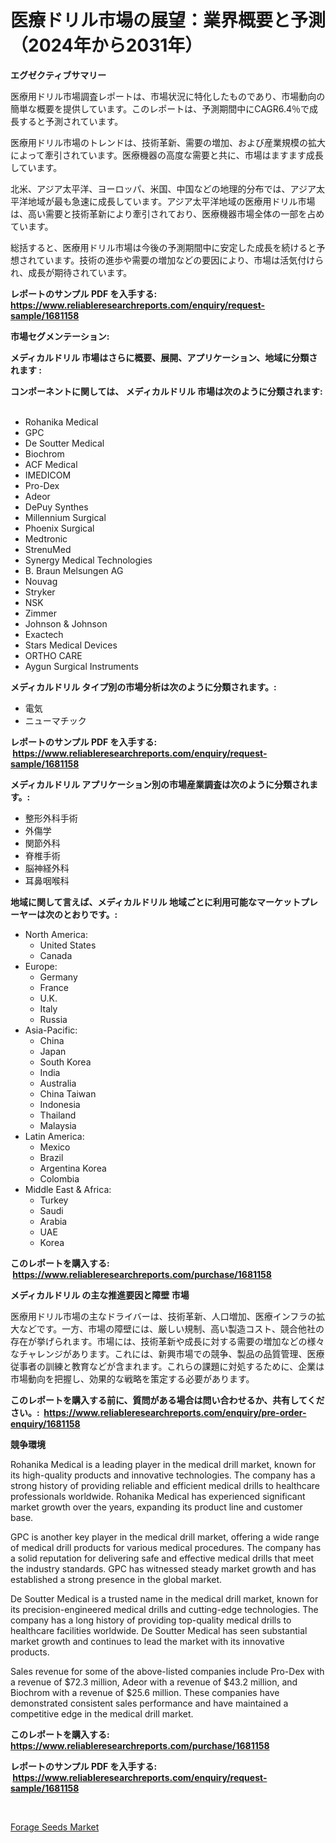 <p><h1>医療ドリル市場の展望：業界概要と予測（2024年から2031年）</h1></p><p><strong>エグゼクティブサマリー</strong></p>
<p><p>医療用ドリル市場調査レポートは、市場状況に特化したものであり、市場動向の簡単な概要を提供しています。このレポートは、予測期間中にCAGR6.4％で成長すると予測されています。</p><p>医療用ドリル市場のトレンドは、技術革新、需要の増加、および産業規模の拡大によって牽引されています。医療機器の高度な需要と共に、市場はますます成長しています。</p><p>北米、アジア太平洋、ヨーロッパ、米国、中国などの地理的分布では、アジア太平洋地域が最も急速に成長しています。アジア太平洋地域の医療用ドリル市場は、高い需要と技術革新により牽引されており、医療機器市場全体の一部を占めています。</p><p>総括すると、医療用ドリル市場は今後の予測期間中に安定した成長を続けると予想されています。技術の進歩や需要の増加などの要因により、市場は活気付けられ、成長が期待されています。</p></p>
<p><strong>レポートのサンプル PDF を入手する: <a href="https://www.reliableresearchreports.com/enquiry/request-sample/1681158">https://www.reliableresearchreports.com/enquiry/request-sample/1681158</a></strong></p>
<p><strong>市場セグメンテーション:</strong></p>
<p><strong> メディカルドリル 市場はさらに概要、展開、アプリケーション、地域に分類されます :</strong></p>
<p><strong>コンポーネントに関しては、 メディカルドリル 市場は次のように分類されます: &nbsp;</strong></p>
<p><ul><li>Rohanika Medical</li><li>GPC</li><li>De Soutter Medical</li><li>Biochrom</li><li>ACF Medical</li><li>IMEDICOM</li><li>Pro-Dex</li><li>Adeor</li><li>DePuy Synthes</li><li>Millennium Surgical</li><li>Phoenix Surgical</li><li>Medtronic</li><li>StrenuMed</li><li>Synergy Medical Technologies</li><li>B. Braun Melsungen AG</li><li>Nouvag</li><li>Stryker</li><li>NSK</li><li>Zimmer</li><li>Johnson & Johnson</li><li>Exactech</li><li>Stars Medical Devices</li><li>ORTHO CARE</li><li>Aygun Surgical Instruments</li></ul></p>
<p><strong> メディカルドリル タイプ別の市場分析は次のように分類されます。:</strong></p>
<p><ul><li>電気</li><li>ニューマチック</li></ul></p>
<p><strong>レポートのサンプル PDF を入手する: &nbsp;<a href="https://www.reliableresearchreports.com/enquiry/request-sample/1681158">https://www.reliableresearchreports.com/enquiry/request-sample/1681158</a></strong></p>
<p><strong> メディカルドリル アプリケーション別の市場産業調査は次のように分類されます。:</strong></p>
<p><ul><li>整形外科手術</li><li>外傷学</li><li>関節外科</li><li>脊椎手術</li><li>脳神経外科</li><li>耳鼻咽喉科</li></ul></p>
<p><strong>地域に関して言えば、メディカルドリル 地域ごとに利用可能なマーケットプレーヤーは次のとおりです。:</strong></p>
<p><ul>
    <li>
        North America:
        <ul>
            <li>United States</li>
            <li>Canada</li>
        </ul>
    </li>
    <li>
        Europe:
        <ul>
            <li>Germany</li>
            <li>France</li>
            <li>U.K.</li>
            <li>Italy</li>
            <li>Russia</li>
        </ul>
    </li>
    <li>
        Asia-Pacific:
        <ul>
            <li>China</li>
            <li>Japan</li>
            <li>South Korea</li>
            <li>India</li>
            <li>Australia</li>
            <li>China Taiwan</li>
            <li>Indonesia</li>
            <li>Thailand</li>
            <li>Malaysia</li>
        </ul>
    </li>
    <li>
        Latin America:
        <ul>
            <li>Mexico</li>
            <li>Brazil</li>
            <li>Argentina Korea</li>
            <li>Colombia</li>
        </ul>
    </li>
    <li>
        Middle East & Africa:
        <ul>
            <li>Turkey</li>
            <li>Saudi</li>
            <li>Arabia</li>
            <li>UAE</li>
            <li>Korea</li>
        </ul>
    </li>
    </ul></p>
<p><strong>このレポートを購入する: &nbsp;<a href="https://www.reliableresearchreports.com/purchase/1681158">https://www.reliableresearchreports.com/purchase/1681158</a></strong></p>
<p><strong>メディカルドリル の主な推進要因と障壁 市場</strong></p>
<p><p>医療用ドリル市場の主なドライバーは、技術革新、人口増加、医療インフラの拡大などです。一方、市場の障壁には、厳しい規制、高い製造コスト、競合他社の存在が挙げられます。市場には、技術革新や成長に対する需要の増加などの様々なチャレンジがあります。これには、新興市場での競争、製品の品質管理、医療従事者の訓練と教育などが含まれます。これらの課題に対処するために、企業は市場動向を把握し、効果的な戦略を策定する必要があります。</p></p>
<p><strong>このレポートを購入する前に、質問がある場合は問い合わせるか、共有してください。:&nbsp; <a href="https://www.reliableresearchreports.com/enquiry/pre-order-enquiry/1681158">https://www.reliableresearchreports.com/enquiry/pre-order-enquiry/1681158</a></strong></p>
<p><strong>競争環境</strong></p>
<p><p>Rohanika Medical is a leading player in the medical drill market, known for its high-quality products and innovative technologies. The company has a strong history of providing reliable and efficient medical drills to healthcare professionals worldwide. Rohanika Medical has experienced significant market growth over the years, expanding its product line and customer base.</p><p>GPC is another key player in the medical drill market, offering a wide range of medical drill products for various medical procedures. The company has a solid reputation for delivering safe and effective medical drills that meet the industry standards. GPC has witnessed steady market growth and has established a strong presence in the global market.</p><p>De Soutter Medical is a trusted name in the medical drill market, known for its precision-engineered medical drills and cutting-edge technologies. The company has a long history of providing top-quality medical drills to healthcare facilities worldwide. De Soutter Medical has seen substantial market growth and continues to lead the market with its innovative products.</p><p>Sales revenue for some of the above-listed companies include Pro-Dex with a revenue of $72.3 million, Adeor with a revenue of $43.2 million, and Biochrom with a revenue of $25.6 million. These companies have demonstrated consistent sales performance and have maintained a competitive edge in the medical drill market.</p></p>
<p><strong>このレポートを購入する: &nbsp; <a href="https://www.reliableresearchreports.com/purchase/1681158">https://www.reliableresearchreports.com/purchase/1681158</a></strong></p>
<p><strong>レポートのサンプル PDF を入手する: &nbsp;<a href="https://www.reliableresearchreports.com/enquiry/request-sample/1681158">https://www.reliableresearchreports.com/enquiry/request-sample/1681158</a></strong><strong></strong></p>
<p>&nbsp;</p>
<p><p><a href="https://butternut-bug-553.notion.site/Forage-Seeds-Market-Insights-Market-Players-and-Forecast-Till-2031-92b1e04fea324a9f88c90d2a2b2d48db">Forage Seeds Market</a></p></p>